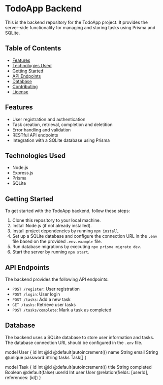 # TodoApp Backend

This is the backend repository for the TodoApp project. It provides the server-side functionality for managing and storing tasks using Prisma and SQLite.

## Table of Contents

- [Features](#features)
- [Technologies Used](#technologies-used)
- [Getting Started](#getting-started)
- [API Endpoints](#api-endpoints)
- [Database](#database)
- [Contributing](#contributing)
- [License](#license)

## Features

- User registration and authentication
- Task creation, retrieval, completion and deletition 
- Error handling and validation
- RESTful API endpoints
- Integration with a SQLite database using Prisma

## Technologies Used

- Node.js
- Express.js
- Prisma
- SQLite

## Getting Started

To get started with the TodoApp backend, follow these steps:

1. Clone this repository to your local machine.
2. Install Node.js (if not already installed).
3. Install project dependencies by running `npm install`.
4. Set up a SQLite database and configure the connection URL in the `.env` file based on the provided `.env.example` file.
5. Run database migrations by executing `npx prisma migrate dev`.
6. Start the server by running `npm start`.

## API Endpoints

The backend provides the following API endpoints:

- `POST /register`: User registration
- `POST /login`: User login
- `POST /tasks`: Add a new task
- `GET /tasks`: Retrieve user tasks
- `POST /tasks/complete`: Mark a task as completed

## Database

The backend uses a SQLite database to store user information and tasks. The database connection URL should be configured in the `.env` file.

model User {
  id       Int      @id @default(autoincrement())
  name     String
  email    String   @unique
  password String
  tasks    Task[]
}

model Task {
  id        Int     @id @default(autoincrement())
  title     String
  completed Boolean @default(false)
  userId    Int
  user      User    @relation(fields: [userId], references: [id])
}
